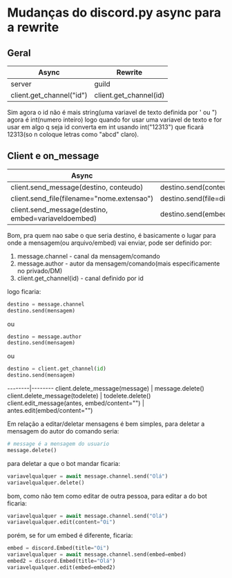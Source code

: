 # Mudanças do discord.py async para a rewrite

## Geral
Async | Rewrite
--------|--------
server | guild
client.get_channel("id") | client.get_channel(id)

Sim agora o id não é mais string(uma variavel de texto definida por ' ou ")
agora é int(numero inteiro) logo quando for usar uma variavel de texto e for usar em algo q seja id converta em int 
usando int("12313") que ficará 12313(so n coloque letras como "abcd" claro).


## Client e on_message
Async | Rewrite
--------|--------
client.send_message(destino, conteudo) | destino.send(conteúdo)
client.send_file(filename="nome.extensao") | destino.send(file=discord.File(filename="nome.extensao"))
client.send_message(destino, embed=variaveldoembed) | destino.send(embed=variaveldoembed)

Bom, pra quem nao sabe o que seria destino, é basicamente o lugar para onde a mensagem(ou arquivo/embed) vai enviar,
pode ser definido por:
1. message.channel - canal da mensagem/comando
2. message.author - autor da mensagem/comando(mais especificamente no privado/DM)
3. client.get_channel(id) - canal definido por id

logo ficaria:
```python
destino = message.channel
destino.send(mensagem)
```
ou
```python
destino = message.author
destino.send(mensagem)
```
ou
```python
destino = client.get_channel(id)
destino.send(mensagem)
```

--------|--------
client.delete_message(message) | message.delete()
client.delete_message(todelete) | todelete.delete()
client.edit_message(antes, embed/content="") | antes.edit(embed/content="")

Em relação a editar/deletar mensagens é bem simples, para deletar a mensagem do autor do comando seria:
```python
# message é a mensagem do usuario
message.delete()
```
para deletar a que o bot mandar ficaria:
```python
variavelqualquer = await message.channel.send("Olá")
variavelqualquer.delete()
```

bom, como não tem como editar de outra pessoa, para editar a do bot ficaria:
```python
variavelqualquer = await message.channel.send("Olá")
variavelqualquer.edit(content="Oi")
```
porém, se for um embed é diferente, ficaria:
```python
embed = discord.Embed(title="Oi")
variavelqualquer = await message.channel.send(embed=embed)
embed2 = discord.Embed(title="Olá")
variavelqualquer.edit(embed=embed2)
```
